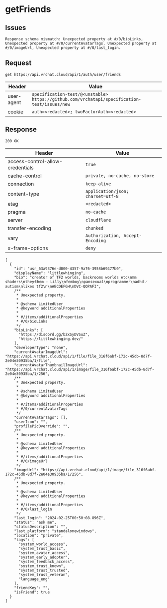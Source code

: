# getFriends

## Issues
```
Response schema mismatch: Unexpected property at #/0/bioLinks, Unexpected property at #/0/currentAvatarTags, Unexpected property at #/0/imageUrl, Unexpected property at #/0/last_login.
```

## Request
`get https://api.vrchat.cloud/api/1/auth/user/friends`

| Header | Value |
| ------ | ----- |
| user-agent | `specification-test/@<unstable> https://github.com/vrchatapi/specification-test/issues/new` |
| cookie | `auth=<redacted>; twoFactorAuth=<redacted>` |


## Response
`200 OK`

| Header | Value |
| ------ | ----- |
| access-control-allow-credentials | `true` |
| cache-control | `private, no-cache, no-store` |
| connection | `keep-alive` |
| content-type | `application/json; charset=utf-8` |
| etag | `<redacted>` |
| pragma | `no-cache` |
| server | `cloudflare` |
| transfer-encoding | `chunked` |
| vary | `Authorization, Accept-Encoding` |
| x-frame-options | `deny` |

```jsonc
[
  {
    "id": "usr_63a9376e-d000-4357-9a76-3958b69477b0",
    "displayName": "littlewhinging",
    "bio": "creator of TF2 worlds‚ backrooms worlds etc\nmm shaders\nthey⁄them - Lilly\nfemboy\npansexual\nprogrammer\nadhd ⁄ autism\nlikes tf2\n\nABCDEFGH\nDVC-QOPAFI",
    /**
     * Unexpected property.
     *
     * @schema LimitedUser
     * @keyword additionalProperties
     *
     * #/items/additionalProperties
     * #/0/bioLinks
     */
    "bioLinks": [
      "https://discord.gg/bZxSyDVSuZ",
      "https://littlewhinging.dev/"
    ],
    "developerType": "none",
    "currentAvatarImageUrl": "https://api.vrchat.cloud/api/1/file/file_316f6abf-172c-45db-8d7f-2e04e30935ba/1/file",
    "currentAvatarThumbnailImageUrl": "https://api.vrchat.cloud/api/1/image/file_316f6abf-172c-45db-8d7f-2e04e30935ba/1/256",
    /**
     * Unexpected property.
     *
     * @schema LimitedUser
     * @keyword additionalProperties
     *
     * #/items/additionalProperties
     * #/0/currentAvatarTags
     */
    "currentAvatarTags": [],
    "userIcon": "",
    "profilePicOverride": "",
    /**
     * Unexpected property.
     *
     * @schema LimitedUser
     * @keyword additionalProperties
     *
     * #/items/additionalProperties
     * #/0/imageUrl
     */
    "imageUrl": "https://api.vrchat.cloud/api/1/image/file_316f6abf-172c-45db-8d7f-2e04e30935ba/1/256",
    /**
     * Unexpected property.
     *
     * @schema LimitedUser
     * @keyword additionalProperties
     *
     * #/items/additionalProperties
     * #/0/last_login
     */
    "last_login": "2024-02-25T00:50:08.896Z",
    "status": "ask me",
    "statusDescription": "",
    "last_platform": "standalonewindows",
    "location": "private",
    "tags": [
      "system_world_access",
      "system_trust_basic",
      "system_avatar_access",
      "system_early_adopter",
      "system_feedback_access",
      "system_trust_known",
      "system_trust_trusted",
      "system_trust_veteran",
      "language_eng"
    ],
    "friendKey": "",
    "isFriend": true
  }
]
```
